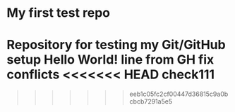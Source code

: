 # My first test repo
Repository for testing my Git/GitHub setup
Hello World!
line from GH
fix conflicts
<<<<<<< HEAD
check111
=======
>>>>>>> eeb1c05fc2cf00447d36815c9a0bcbcb7291a5e5
